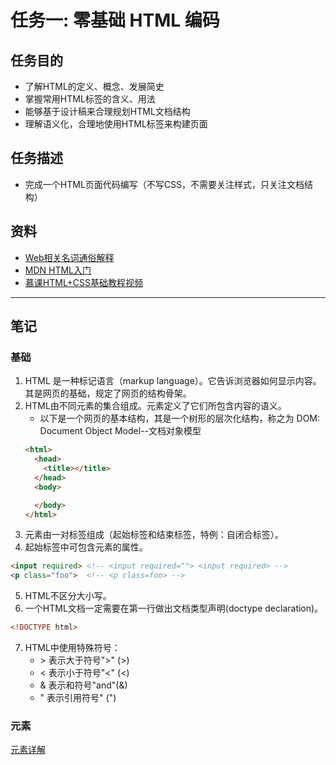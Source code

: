 # 任务一: 零基础 HTML 编码

## 任务目的
- 了解HTML的定义、概念、发展简史
- 掌握常用HTML标签的含义、用法
- 能够基于设计稿来合理规划HTML文档结构
- 理解语义化，合理地使用HTML标签来构建页面

## 任务描述
- 完成一个HTML页面代码编写（不写CSS，不需要关注样式，只关注文档结构）

## 资料
- [Web相关名词通俗解释](https://www.zhihu.com/question/22689579)
- [MDN HTML入门](https://developer.mozilla.org/zh-CN/docs/Web/Guide/HTML/Introduction)
- [慕课HTML+CSS基础教程视频](http://www.imooc.com/learn/9)

***

## 笔记
### 基础
1. HTML 是一种标记语言（markup language）。它告诉浏览器如何显示内容。其是网页的基础，规定了网页的结构骨架。
2. HTML由不同元素的集合组成。元素定义了它们所包含内容的语义。
    - 以下是一个网页的基本结构，其是一个树形的层次化结构，称之为 DOM: Document Object Model--文档对象模型
    ```html
    <html>
      <head>
        <title></title>
      </head>
      <body>

      </body>
    </html>
    ```
3. 元素由一对标签组成（起始标签和结束标签，特例：自闭合标签）。
4. 起始标签中可包含元素的属性。
```html
<input required> <!-- <input required=""> <input required> -->
<p class="foo">  <!-- <p class=foo> -->
```
5. HTML不区分大小写。
6. 一个HTML文档一定需要在第一行做出文档类型声明(doctype declaration)。
```html
<!DOCTYPE html>
```
7. HTML中使用特殊符号：
    - &gt; 表示大于符号">" (>)
    - &lt; 表示小于符号"<" (<)
    - &amp; 表示和符号"and"(&)
    - &quot; 表示引用符号" (")

### 元素
[元素详解](https://developer.mozilla.org/zh-CN/docs/Web/HTML/Element)

